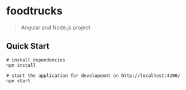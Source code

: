 # foodtrucks

> Angular and Node.js project

## Quick Start

``` Terminal
# install dependencies
npm install

# start the application for developemnt on http://localhost:4200/
npm start

```
